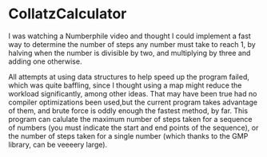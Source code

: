 # CollatzCalculator

I was watching a Numberphile video and thought I could implement a fast way to determine the number of steps any number must take to reach 1, by halving when the number is divisible by two, and multiplying by three and adding one
otherwise.

All attempts at using data structures to help speed up the program failed, which was quite baffling, since I thought using a map might reduce the workload significantly, among other ideas. That may have been true had no compiler 
optimizations been used,but the current program takes advantage of them, and brute force is oddly enough the fastest method, by far. This program can calulate the maximum number of steps taken for a sequence of numbers 
(you must indicate the start and end points of the sequence), or the number of steps taken for a single number (which thanks to the GMP library, can be veeeery large).
